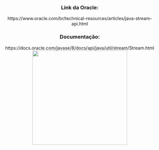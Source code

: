 <div align="center">

<h3>Link da Oracle:</h3> https://www.oracle.com/br/technical-resources/articles/java-stream-api.html <br>
<h3>Documentação:</h3> https://docs.oracle.com/javase/8/docs/api/java/util/stream/Stream.html
<img src="https://github.com/GuilhermeVRF/StreamAPI/assets/98266333/40b9f216-f7f6-460a-8f6f-00f8eadf8dd2" widt="auto" height="300px">

</div>
